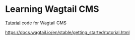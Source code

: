 # Learning Wagtail CMS

[Tutorial](https://docs.wagtail.io/en/stable/getting_started/tutorial.html) code for Wagtail CMS

https://docs.wagtail.io/en/stable/getting_started/tutorial.html
